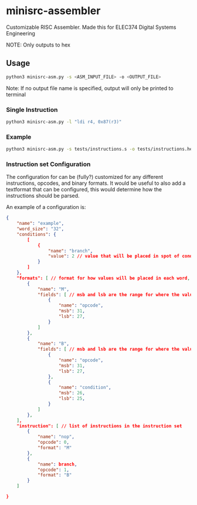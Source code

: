 # minisrc-assembler
Customizable RISC Assembler.
Made this for ELEC374 Digital Systems Engineering

NOTE: Only outputs to hex

## Usage
```sh
python3 minisrc-asm.py -s <ASM_INPUT_FILE> -o <OUTPUT_FILE>
```
Note: If no output file name is specified, output will only be printed to terminal 

### Single Instruction
```sh
python3 minisrc-asm.py -l "ldi r4, 0x87(r3)"
```

### Example
```sh
python3 minisrc-asm.py -s tests/instructions.s -o tests/instructions.hex
```

### Instruction set Configuration
The configuration for can be (fully?) customized for any different instructions, opcodes, and binary formats.
It would be useful to also add a textformat that can be configured, this would determine how the instructions should be parsed.

An example of a configuration is:
```json
{
    "name": "example",
    "word_size": "32",
    "conditions": {
        [
            {
                "name": "branch",
                "value": 2 // value that will be placed in spot of condition for instruction with the above name
            }
        ]
    },
    "formats": [ // format for how values will be placed in each word,
        {
            "name": "M",
            "fields": [ // msb and lsb are the range for where the value will be
                {
                    "name": "opcode",
                    "msb": 31,
                    "lsb": 27,
                }
            ]
        },
        {
            "name": "B",
            "fields": [ // msb and lsb are the range for where the value will be
                {
                    "name": "opcode",
                    "msb": 31,
                    "lsb": 27,
                },
                {
                    "name": "condition",
                    "msb": 26,
                    "lsb": 25,
                }
            ]
        },
    ],
    "instruction": [ // list of instructions in the instruction set
        {
            "name": "nop",
            "opcode": 0,
            "format": "M"
        },
        {
            "name": branch,
            "opcode": 1,
            "format": "B"
        }
    ]

}
```
